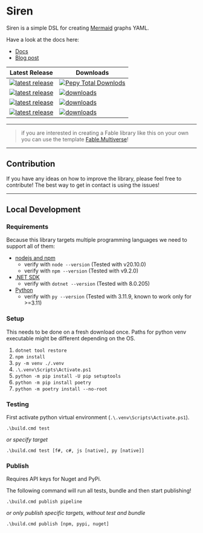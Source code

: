 # Siren

Siren is a simple DSL for creating [Mermaid](https://mermaid.js.org) graphs YAML.

Have a look at the docs here:

* [Docs](https://freymaurer.github.io/Siren/)
* [Blog post](https://freymaurer.github.io/Siren/blog/Library%20Design)

<table>
  <thead>
    <tr>
      <th>Latest Release</th>
      <th>Downloads</th>
    </tr>
  </thead>
  <tbody>
    <tr>
      <td>
        <a href="https://pypi.org/project/siren-dsl/">
          <img src="https://img.shields.io/pypi/v/siren-dsl?logo=pypi" alt="latest release" />
        </a>
      </td>
      <td>
        <a href="https://pepy.tech/project/siren-dsl">
          <img alt="Pepy Total Downlods" src="https://img.shields.io/pepy/dt/siren-dsl?label=siren-dsl&color=blue" />
        </a>
      </td>
    </tr>
    <!-- js package -->
    <tr>
      <td>
        <a href="https://www.npmjs.com/package/siren-dsl">
          <img src="https://img.shields.io/npm/v/siren-dsl?logo=npm" alt="latest release" />
        </a>
      </td>
      <td>
        <a href="https://www.npmjs.com/package/siren-dsl">
          <img src="https://img.shields.io/npm/dt/siren-dsl?label=siren-dsl" alt="downloads" />
        </a>
      </td>
    </tr>
    <!-- f# nuget package -->
    <tr>
      <td>
        <a href="https://www.nuget.org/packages/Siren/">
          <img src="https://img.shields.io/nuget/v/Siren?logo=nuget" alt="latest release" />
        </a>
      </td>
      <td>
        <a href="https://www.nuget.org/packages/Siren/">
          <img src="https://img.shields.io/nuget/dt/Siren?label=Siren" alt="downloads" />
        </a>
      </td>
      <!-- c# nuget package "Siren.Sea" -->
    </tr>
    <tr>
      <td>
        <a href="https://www.nuget.org/packages/Siren.Sea/">
          <img src="https://img.shields.io/nuget/v/Siren.Sea?logo=nuget" alt="latest release" />
        </a>
      </td>
      <td>
        <a href="https://www.nuget.org/packages/Siren.Sea/">
          <img src="https://img.shields.io/nuget/dt/Siren.Sea?label=Siren.Sea" alt="downloads" />
        </a>
      </td>
    </tr>
  </tbody>

</table>



---
> if you are interested in creating a Fable library like this on your own you can use the template [Fable.Multiverse](https://github.com/Freymaurer/Fable.Multiverse)!
---
## Contribution

If you have any ideas on how to improve the library, please feel free to contribute! The best way to get in contact is using the issues! 

---
## Local Development

### Requirements

Because this library targets multiple programming languages we need to support all of them:

- [nodejs and npm](https://nodejs.org/en/download)
    - verify with `node --version` (Tested with v20.10.0)
    - verify with `npm --version` (Tested with v9.2.0)
- [.NET SDK](https://dotnet.microsoft.com/en-us/download)
    - verify with `dotnet --version` (Tested with 8.0.205)
- [Python](https://www.python.org/downloads/)
    - verify with `py --version` (Tested with 3.11.9, known to work only for >=3.11)

### Setup

This needs to be done on a fresh download once. Paths for python venv executable might be different depending on the OS.

1. `dotnet tool restore`
2. `npm install`
3. `py -m venv ./.venv`
4. `.\.venv\Scripts\Activate.ps1`
5. `python -m pip install -U pip setuptools`
6. `python -m pip install poetry`
7. `python -m poetry install --no-root`

### Testing

First activate python virtual environment (`.\.venv\Scripts\Activate.ps1`).

`.\build.cmd test`

*or specify target*

`.\build.cmd test [f#, c#, js [native], py [native]]`

### Publish

Requires API keys for Nuget and PyPi. 

The following command will run all tests, bundle and then start publishing!

`.\build.cmd publish pipeline`

*or only publish specific targets, without test and bundle*

`.\build.cmd publish [npm, pypi, nuget]`
